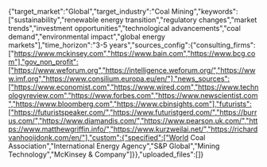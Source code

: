{"target_market":"Global","target_industry":"Coal Mining","keywords":["sustainability","renewable energy transition","regulatory changes","market trends","investment opportunities","technological advancements","coal demand","environmental impact","global energy markets"],"time_horizon":"3-5 years","sources_config":{"consulting_firms":["https://www.mckinsey.com","https://www.bain.com","https://www.bcg.com"],"gov_non_profit":["https://www.weforum.org","https://intelligence.weforum.org/","https://www.imf.org","https://www.consilium.europa.eu/en/"],"news_sources":["https://www.economist.com","https://www.wired.com","https://www.technologyreview.com","https://www.forbes.com","https://www.newscientist.com","https://www.bloomberg.com","https://www.cbinsights.com"],"futurists":["https://futuristspeaker.com/","https://www.futuristgerd.com/","https://burrus.com/","https://www.diamandis.com/","https://www.pearson.uk.com/","https://www.matthewgriffin.info/","https://www.kurzweilai.net/","https://richardvanhooijdonk.com/en/"],"custom":{"specified":["World Coal Association","International Energy Agency","S&P Global","Mining Technology","McKinsey & Company"]}},"uploaded_files":[]}